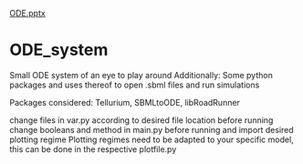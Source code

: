 [ODE.pptx](https://github.com/TDLemonNovecento/ODE_system/files/7028137/ODE.pptx)
# ODE_system
Small ODE system of an eye to play around
Additionally: Some python packages and uses thereof
to open .sbml files and run simulations

Packages considered: Tellurium, SBMLtoODE, libRoadRunner

change files in var.py according to desired file location before running
change booleans and method in main.py before running and import desired plotting regime
Plotting regimes need to be adapted to your specific model, this can be done in the respective plotfile.py
